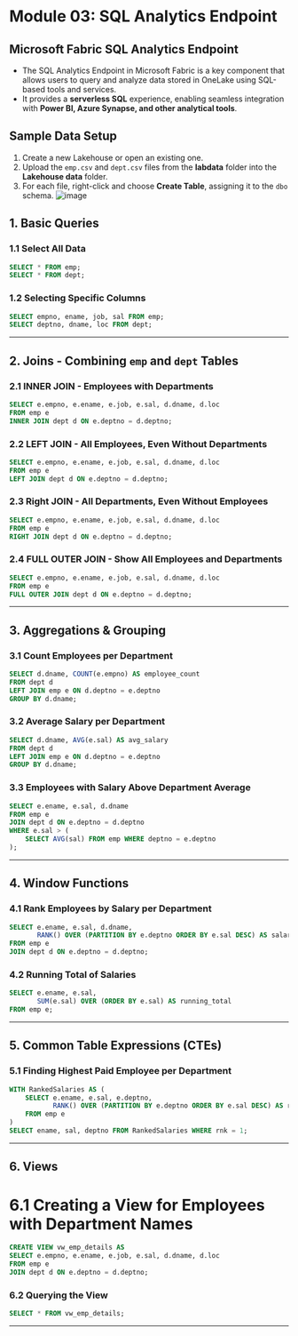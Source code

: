 # Module 03: SQL Analytics Endpoint

## Microsoft Fabric SQL Analytics Endpoint
- The SQL Analytics Endpoint in Microsoft Fabric is a key component that allows users to query and analyze data stored in OneLake using SQL-based tools and services.
- It provides a **serverless SQL** experience, enabling seamless integration with **Power BI, Azure Synapse, and other analytical tools**.

## Sample Data Setup

1. Create a new Lakehouse or open an existing one.  
2. Upload the `emp.csv` and `dept.csv` files from the **labdata** folder into the **Lakehouse data** folder.  
3. For each file, right-click and choose **Create Table**, assigning it to the `dbo` schema.
![image](https://github.com/user-attachments/assets/d83b1ed2-ec83-4ed9-a0cd-6ec48f957c7f)




## 1. **Basic Queries**
### **1.1 Select All Data**
```sql
SELECT * FROM emp;
SELECT * FROM dept;
```

### **1.2 Selecting Specific Columns**
```sql
SELECT empno, ename, job, sal FROM emp;
SELECT deptno, dname, loc FROM dept;
```

---

## 2. **Joins - Combining `emp` and `dept` Tables**
### **2.1 INNER JOIN - Employees with Departments**
```sql
SELECT e.empno, e.ename, e.job, e.sal, d.dname, d.loc
FROM emp e
INNER JOIN dept d ON e.deptno = d.deptno;
```

### **2.2 LEFT JOIN - All Employees, Even Without Departments**
```sql
SELECT e.empno, e.ename, e.job, e.sal, d.dname, d.loc
FROM emp e
LEFT JOIN dept d ON e.deptno = d.deptno;
```

### **2.3 Right JOIN - All Departments, Even Without Employees**
```sql
SELECT e.empno, e.ename, e.job, e.sal, d.dname, d.loc
FROM emp e
RIGHT JOIN dept d ON e.deptno = d.deptno;
```

### **2.4 FULL OUTER JOIN - Show All Employees and Departments**
```sql
SELECT e.empno, e.ename, e.job, e.sal, d.dname, d.loc
FROM emp e
FULL OUTER JOIN dept d ON e.deptno = d.deptno;
```

---

## 3. **Aggregations & Grouping**
### **3.1 Count Employees per Department**
```sql
SELECT d.dname, COUNT(e.empno) AS employee_count
FROM dept d
LEFT JOIN emp e ON d.deptno = e.deptno
GROUP BY d.dname;
```

### **3.2 Average Salary per Department**
```sql
SELECT d.dname, AVG(e.sal) AS avg_salary
FROM dept d
LEFT JOIN emp e ON d.deptno = e.deptno
GROUP BY d.dname;
```

### **3.3 Employees with Salary Above Department Average**
```sql
SELECT e.ename, e.sal, d.dname
FROM emp e
JOIN dept d ON e.deptno = d.deptno
WHERE e.sal > (
    SELECT AVG(sal) FROM emp WHERE deptno = e.deptno
);
```

---

## 4. **Window Functions**
### **4.1 Rank Employees by Salary per Department**
```sql
SELECT e.ename, e.sal, d.dname,
       RANK() OVER (PARTITION BY e.deptno ORDER BY e.sal DESC) AS salary_rank
FROM emp e
JOIN dept d ON e.deptno = d.deptno;
```

### **4.2 Running Total of Salaries**
```sql
SELECT e.ename, e.sal,
       SUM(e.sal) OVER (ORDER BY e.sal) AS running_total
FROM emp e;
```

---

## 5. **Common Table Expressions (CTEs)**
### **5.1 Finding Highest Paid Employee per Department**
```sql
WITH RankedSalaries AS (
    SELECT e.ename, e.sal, e.deptno,
           RANK() OVER (PARTITION BY e.deptno ORDER BY e.sal DESC) AS rnk
    FROM emp e
)
SELECT ename, sal, deptno FROM RankedSalaries WHERE rnk = 1;
```

---

## 6. Views

# **6.1 Creating a View for Employees with Department Names**
```sql
CREATE VIEW vw_emp_details AS
SELECT e.empno, e.ename, e.job, e.sal, d.dname, d.loc
FROM emp e
JOIN dept d ON e.deptno = d.deptno;
```

### **6.2 Querying the View**
```sql
SELECT * FROM vw_emp_details;
```

---


